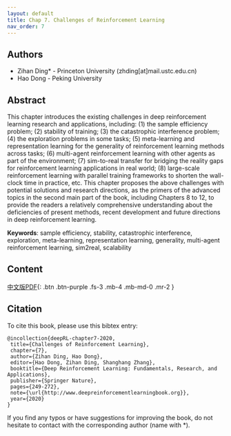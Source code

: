 ```yaml
---
layout: default
title: Chap 7. Challenges of Reinforcement Learning
nav_order: 7
---
```


## Authors

- Zihan Ding* - Princeton University (zhding[at]mail.ustc.edu.cn)
- Hao Dong - Peking University 

## Abstract

This chapter introduces the existing challenges in deep reinforcement learning research and applications, including: (1) the sample efficiency problem; (2) stability of training; (3) the catastrophic interference problem; (4) the exploration problems in some tasks; (5) meta-learning and representation learning for the generality of reinforcement learning methods across tasks; (6) multi-agent reinforcement learning with other agents as part of the environment; (7) sim-to-real transfer for bridging the reality gaps for reinforcement learning applications in real world; (8) large-scale reinforcement learning with parallel training frameworks to shorten the wall-clock time in practice, etc. This chapter proposes the above challenges with potential solutions and research directions, as the primers of the advanced topics in the second main part of the book, including Chapters 8 to 12, to provide the readers a relatively comprehensive understanding about the deficiencies of present methods, recent development and future directions in deep reinforcement learning.

**Keywords**: sample efficiency, stability, catastrophic interference, exploration, meta-learning, representation learning, generality, multi-agent reinforcement learning, sim2real, scalability

## Content
[中文版PDF](/assets/pdfs/ch7.pdf){: .btn .btn-purple  .fs-3 .mb-4 .mb-md-0 .mr-2 }

## Citation

To cite this book, please use this bibtex entry:

```
@incollection{deepRL-chapter7-2020,
 title={Challenges of Reinforcement Learning},
 chapter={7},
 author={Zihan Ding, Hao Dong},
 editor={Hao Dong, Zihan Ding, Shanghang Zhang},
 booktitle={Deep Reinforcement Learning: Fundamentals, Research, and Applications},
 publisher={Springer Nature},
 pages={249-272},
 note={\url{http://www.deepreinforcementlearningbook.org}},
 year={2020}
}
```





If you find any typos or have suggestions for improving the book, do not hesitate to contact with the corresponding author (name with *).
